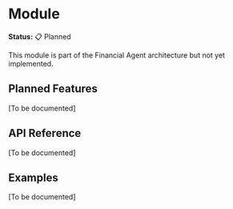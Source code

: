 # Module

**Status:** 📋 Planned

This module is part of the Financial Agent architecture but not yet implemented.

## Planned Features

[To be documented]

## API Reference

[To be documented]

## Examples

[To be documented]
